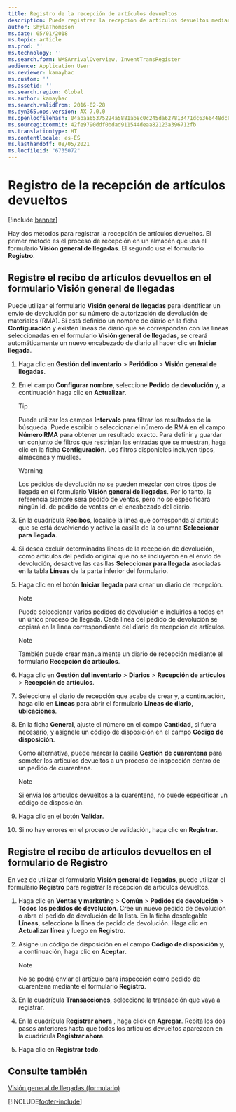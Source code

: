 ```yaml
---
title: Registro de la recepción de artículos devueltos
description: Puede registrar la recepción de artículos devueltos mediante el formulario Visión general de llegadas o el formulario Registro.
author: ShylaThompson
ms.date: 05/01/2018
ms.topic: article
ms.prod: ''
ms.technology: ''
ms.search.form: WMSArrivalOverview, InventTransRegister
audience: Application User
ms.reviewer: kamaybac
ms.custom: ''
ms.assetid: ''
ms.search.region: Global
ms.author: kamaybac
ms.search.validFrom: 2016-02-28
ms.dyn365.ops.version: AX 7.0.0
ms.openlocfilehash: 04abaa65375224a5881ab8c0c245da627813471dc6366448dc61fc609b8334ae
ms.sourcegitcommit: 42fe9790ddf0bdad911544deaa82123a396712fb
ms.translationtype: HT
ms.contentlocale: es-ES
ms.lasthandoff: 08/05/2021
ms.locfileid: "6735072"
---
```

# <a name="register-the-receipt-of-returned-items"></a>Registro de la recepción de artículos devueltos 

[!include [banner](../includes/banner.md)]


Hay dos métodos para registrar la recepción de artículos devueltos. El primer método es el proceso de recepción en un almacén que usa el formulario **Visión general de llegadas**. El segundo usa el formulario **Registro**.

## <a name="register-the-receipt-of-returned-items-in-the-arrival-overview-form"></a>Registre el recibo de artículos devueltos en el formulario Visión general de llegadas

Puede utilizar el formulario **Visión general de llegadas** para identificar un envío de devolución por su número de autorización de devolución de materiales (RMA). Si está definido un nombre de diario en la ficha **Configuración** y existen líneas de diario que se correspondan con las líneas seleccionadas en el formulario **Visión general de llegadas**, se creará automáticamente un nuevo encabezado de diario al hacer clic en **Iniciar llegada**.

1.  Haga clic en **Gestión del inventario** \> **Periódico** \> **Visión general de llegadas**.

2.  En el campo **Configurar nombre**, seleccione **Pedido de devolución** y, a continuación haga clic en **Actualizar**.
    

    > [!TIP]
    > <P>Puede utilizar los campos <STRONG>Intervalo</STRONG> para filtrar los resultados de la búsqueda. Puede escribir o seleccionar el número de RMA en el campo <STRONG>Número RMA</STRONG> para obtener un resultado exacto. Para definir y guardar un conjunto de filtros que restrinjan las entradas que se muestran, haga clic en la ficha <STRONG>Configuración</STRONG>. Los filtros disponibles incluyen tipos, almacenes y muelles.</P>

    

    > [!WARNING]
    > <P>Los pedidos de devolución no se pueden mezclar con otros tipos de llegada en el formulario <STRONG>Visión general de llegadas</STRONG>. Por lo tanto, la referencia siempre será pedido de ventas, pero no se especificará ningún Id. de pedido de ventas en el encabezado del diario.</P>



3.  En la cuadrícula **Recibos**, localice la línea que corresponda al artículo que se está devolviendo y active la casilla de la columna **Seleccionar para llegada**.

4.  Si desea excluir determinadas líneas de la recepción de devolución, como artículos del pedido original que no se incluyeron en el envío de devolución, desactive las casillas **Seleccionar para llegada** asociadas en la tabla **Líneas** de la parte inferior del formulario.

5.  Haga clic en el botón **Iniciar llegada** para crear un diario de recepción.
    

    > [!NOTE]
    > <P>Puede seleccionar varios pedidos de devolución e incluirlos a todos en un único proceso de llegada. Cada línea del pedido de devolución se copiará en la línea correspondiente del diario de recepción de artículos.</P>

    

    > [!NOTE]
    > <P>También puede crear manualmente un diario de recepción mediante el formulario <STRONG>Recepción de artículos</STRONG>. 



6.  Haga clic en **Gestión del inventario** \> **Diarios** \> **Recepción de artículos** \> **Recepción de artículos**.

7.  Seleccione el diario de recepción que acaba de crear y, a continuación, haga clic en **Líneas** para abrir el formulario **Líneas de diario, ubicaciones**.

8.  En la ficha **General**, ajuste el número en el campo **Cantidad**, si fuera necesario, y asígnele un código de disposición en el campo **Código de disposición**.
    
    Como alternativa, puede marcar la casilla **Gestión de cuarentena** para someter los artículos devueltos a un proceso de inspección dentro de un pedido de cuarentena.
    

    > [!NOTE]
    > <P>Si envía los artículos devueltos a la cuarentena, no puede especificar un código de disposición.</P>



9.  Haga clic en el botón **Validar**.

10. Si no hay errores en el proceso de validación, haga clic en **Registrar**.

## <a name="register-the-receipt-of-returned-items-in-the-registration-form"></a>Registre el recibo de artículos devueltos en el formulario de Registro

En vez de utilizar el formulario **Visión general de llegadas**, puede utilizar el formulario **Registro** para registrar la recepción de artículos devueltos.

1.  Haga clic en **Ventas y marketing** \> **Común** \> **Pedidos de devolución** \> **Todos los pedidos de devolución**. Cree un nuevo pedido de devolución o abra el pedido de devolución de la lista. En la ficha desplegable **Líneas**, seleccione la línea de pedido de devolución. Haga clic en **Actualizar línea** y luego en **Registro**.

2.  Asigne un código de disposición en el campo **Código de disposición** y, a continuación, haga clic en **Aceptar**.
    

    > [!NOTE]
    > <P>No se podrá enviar el artículo para inspección como pedido de cuarentena mediante el formulario <STRONG>Registro</STRONG>.</P>



3.  En la cuadrícula **Transacciones**, seleccione la transacción que vaya a registrar.

4.  En la cuadrícula **Registrar ahora** , haga click en **Agregar**. Repita los dos pasos anteriores hasta que todos los artículos devueltos aparezcan en la cuadrícula **Registrar ahora**.

5.  Haga clic en **Registrar todo**.

## <a name="see-also"></a>Consulte también

[Visión general de llegadas (formulario)](https://technet.microsoft.com/library/hh227654\(v=ax.60\))

  




[!INCLUDE[footer-include](../../includes/footer-banner.md)]